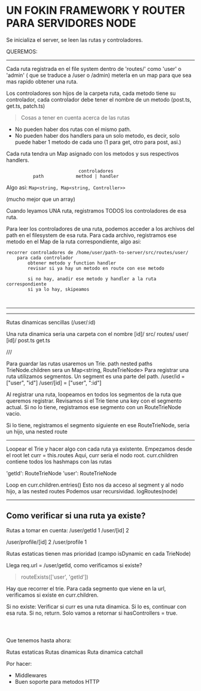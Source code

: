 # UN FOKIN FRAMEWORK Y ROUTER PARA SERVIDORES NODE
Se inicializa el server, se leen las rutas y controladores.

QUEREMOS:

---

Cada ruta registrada en el file system dentro de 'routes/' como 'user' o 'admin' ( que se
traduce a /user o /admin) meterla en un map para que sea mas rapido
obtener una ruta.

Los controladores son hijos de la carpeta ruta, cada metodo tiene su
controlador, cada controlador debe tener el nombre de un metodo
(post.ts, get.ts, patch.ts)

> Cosas a tener en cuenta acerca de las rutas
- No pueden haber dos rutas con el mismo path.
- No pueden haber dos handlers para un solo metodo, es decir, solo
puede haber 1 metodo de cada uno (1 para get, otro para post, asi.)


Cada ruta tendra un Map asignado con los metodos y sus respectivos
handlers.
            
                               controladores   
              path            method | handler
Algo asi: ```Map<string, Map<string, Controller>>```

(mucho mejor que un array)

 Cuando leyamos UNA ruta, registramos TODOS los controladores de esa
ruta.

Para leer los controladores de una ruta, podemos acceder a los
archivos del path en el filesystem de esa ruta.
Para cada archivo, registramos ese metodo en el Map de la ruta
correspondiente, algo asi:

```
recorrer controladores de /home/user/path-to-server/src/routes/user/
    para cada controlador
        obtener metodo y function handler
        revisar si ya hay un metodo en route con ese metodo
        
        si no hay, anadir ese metodo y handler a la ruta correspondiente
        si ya lo hay, skipeamos



```

---

---
Rutas dinamicas sencillas (/user/:id)

Una ruta dinamica seria una carpeta con el nombre [id]/
src/
    routes/
        user/
            [id]/
                post.ts
                get.ts



///


Para guardar las rutas usaremos un Trie.
                               path    nested paths
TrieNode.children sera un Map<string, RouteTrieNode>
Para registrar una ruta utilizamos segmentos.
Un segment es una parte del path. 
/user/id = ["user", "id"]
/user/[id] = ["user", ":id"]

Al registrar una ruta, loopeamos en todos los segmentos de la ruta que
queremos registrar.
Revisamos si el Trie tiene una key con el segmento actual.
Si no lo tiene, registramos ese segmento con un RouteTrieNode vacio.

Si lo tiene, registramos el segmento siguiente en ese RouteTrieNode,
seria un hijo, una nested route

--- 
Loopear el Trie y hacer algo con cada ruta ya existente.
Empezamos desde el root
let curr = this.routes
Aqui, curr seria el nodo root.
curr.children contiene todos los hashmaps con las rutas

'getId': RouteTrieNode
'user': RouteTrieNode

Loop en curr.children.entries()
Esto nos da acceso al segment y al nodo hijo, a las nested routes
Podemos usar recursividad. logRoutes(node)


---




## Como verificar si una ruta ya existe?
Rutas a tomar en cuenta:
/user/getId 1
/user/[id] 2

/user/profile/[id] 2
/user/profile 1

Rutas estaticas tienen mas prioridad (campo isDynamic en cada TrieNode)

Llega req.url = /user/getId, como verificamos si existe?
> routeExists(['user', 'getId'])

Hay que recorrer el trie. Para cada segmento que viene en la url,
verificamos si existe en curr.children.

Si no existe: Verificar si curr es una ruta dinamica. Si lo es,
continuar con esa ruta. Si no, return.
Solo vamos a retornar si hasControllers = true.


```
           


```





Que tenemos hasta ahora:

Rutas estaticas
Rutas dinamicas
Ruta dinamica catchall


Por hacer:

- Middlewares
- Buen soporte para metodos HTTP


















